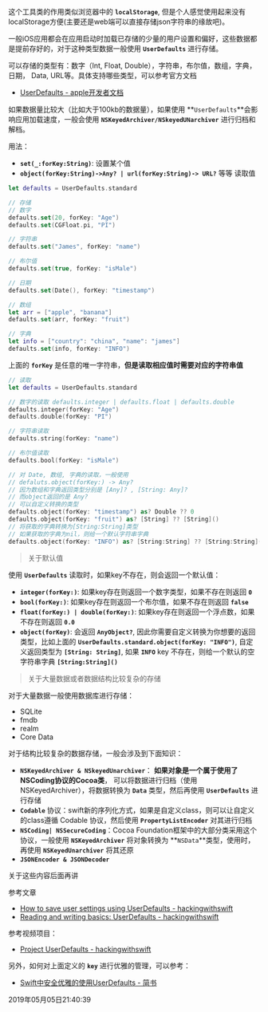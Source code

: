 这个工具类的作用类似浏览器中的 **`localStorage`**, 但是个人感觉使用起来没有localStorage方便(主要还是web端可以直接存储json字符串的缘故吧)。

一般iOS应用都会在应用启动时加载已存储的少量的用户设置和偏好，这些数据都是提前存好的，对于这种类型数据一般使用 **`UserDefaults`** 进行存储。



可以存储的类型有：数字（Int, Float, Double），字符串，布尔值，数组，字典，日期， Data, URL等。具体支持哪些类型，可以参考官方文档

- [UserDefaults - apple开发者文档](https://developer.apple.com/documentation/foundation/userdefaults)

如果数据量比较大（比如大于100kb的数据量），如果使用 **`UserDefaults`**会影响应用加载速度，一般会使用 **`NSKeyedArchiver/NSkeyedUNarchiver`** 进行归档和解档。



用法：

- **`set(_:forKey:String)`**: 设置某个值
- **`object(forKey:String)->Any? | url(forKey:String)-> URL?`** 等等 读取值

```swift
let defaults = UserDefaults.standard

// 存储
// 数字
defaults.set(20, forKey: "Age")
defaults.set(CGFloat.pi, "PI")

// 字符串
defaults.set("James", forKey: "name")

// 布尔值
defaults.set(true, forKey: "isMale")

// 日期
defaults.set(Date(), forKey: "timestamp")

// 数组
let arr = ["apple", "banana"]
defaults.set(arr, forKey: "fruit")

// 字典
let info = ["country": "china", "name": "james"]
defaults.set(info, forKey: "INFO")
```

上面的 **`forKey`** 是任意的唯一字符串，**但是读取相应值时需要对应的字符串值**

```swift
// 读取
let defaults = UserDefaults.standard

// 数字的读取 defaults.integer | defaults.float | defaults.double
defaults.integer(forKey: "Age")
defaults.double(forKey: "PI")

// 字符串读取
defaults.string(forKey: "name")

// 布尔值读取
defaults.bool(forKey: "isMale")

// 对 Date, 数组, 字典的读取，一般使用
// defaluts.object(forKey:) -> Any?
// 因为数组和字典返回类型分别是 [Any]? , [String: Any]?
// 而object返回的是 Any?
// 可以自定义转换的类型
defaults.object(forKey: "timestamp") as? Double ?? 0
defaults.object(forKey: "fruit") as? [String] ?? [String]()
// 将获取的字典转换为[String:String]类型
// 如果获取的字典为nil，则给一个默认字符串字典
defaults.object(forKey: "INFO") as? [String:String] ?? [String:String]()
```



> 关于默认值

使用 **`UserDefaults`** 读取时，如果key不存在，则会返回一个默认值：

- **`integer(forKey:)`**: 如果key存在则返回一个数字类型，如果不存在则返回 **`0`**
- **`bool(forKey:)`**: 如果key存在则返回一个布尔值，如果不存在则返回 **`false`**
- **`float(forKey:) | double(forKey:)`**: 如果key存在则返回一个浮点数，如果不存在则返回 **`0.0`**
- **`object(forKey)`**: 会返回 **`AnyObject?`**, 因此你需要自定义转换为你想要的返回类型，比如上面的 **`UserDefaults.standard.object(forKey: "INFO")`**, 自定义返回类型为 **`[String: String]`**, 如果 **`INFO`** key 不存在，则给一个默认的空字符串字典 **`[String:String]()`**





> 关于大量数据或者数据结构比较复杂的存储

对于大量数据一般使用数据库进行存储：

- SQLite
- fmdb
- realm
- Core Data

对于结构比较复杂的数据存储，一般会涉及到下面知识：

- **`NSKeyedArchiver & NSkeyedUnarchiver`**： **如果对象是一个属于使用了NSCoding协议的Cocoa类**， 可以将数据进行归档（使用NSKeyedArchiver），将数据转换为 **`Data`** 类型，然后再使用 **`UserDefaults`** 进行存储
- **`Codable`** 协议：swift新的序列化方式，如果是自定义class，则可以让自定义的class遵循 Codable 协议，然后使用 **`PropertyListEncoder`** 对其进行归档
- **`NSCoding| NSSecureCoding`**：Cocoa Foundation框架中的大部分类采用这个协议，一般使用 **`NSKeyedArchiver`** 将对象转换为 **`NSData`**类型，使用时，再使用 **`NSKeyedUnarchiver`** 将其还原
- **`JSONEncoder & JSONDecoder`**

关于这些内容后面再讲



参考文章

- [How to save user settings using UserDefaults - hackingwithswift](https://www.hackingwithswift.com/example-code/system/how-to-save-user-settings-using-userdefaults)
- [Reading and writing basics: UserDefaults - hackingwithswift](https://www.hackingwithswift.com/read/12/2/reading-and-writing-basics-userdefaults)

参考视频项目：

- [Project UserDefaults - hackingwithswift](https://www.hackingwithswift.com/read/12/1/setting-up)



另外，如何对上面定义的 **`key`** 进行优雅的管理，可以参考：

- [Swift中安全优雅的使用UserDefaults - 简书](https://www.hackingwithswift.com/read/12/1/setting-up)



2019年05月05日21:40:39



